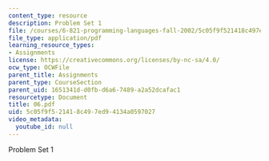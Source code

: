 ```yaml
---
content_type: resource
description: Problem Set 1
file: /courses/6-821-programming-languages-fall-2002/5c05f9f521418c497ed94134a0597027_06.pdf
file_type: application/pdf
learning_resource_types:
- Assignments
license: https://creativecommons.org/licenses/by-nc-sa/4.0/
ocw_type: OCWFile
parent_title: Assignments
parent_type: CourseSection
parent_uid: 1651341d-d0fb-d6a6-7489-a2a52dcafac1
resourcetype: Document
title: 06.pdf
uid: 5c05f9f5-2141-8c49-7ed9-4134a0597027
video_metadata:
  youtube_id: null
---
```

Problem Set 1